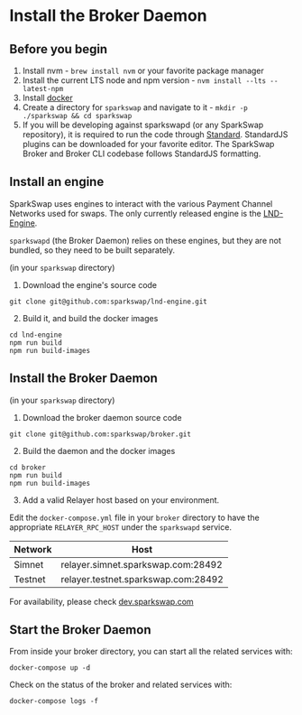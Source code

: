Install the Broker Daemon
=========================

## Before you begin

1. Install nvm - `brew install nvm` or your favorite package manager
2. Install the current LTS node and npm version - `nvm install --lts --latest-npm`
3. Install [docker](https://docs.docker.com/install/)
4. Create a directory for `sparkswap` and navigate to it - `mkdir -p ./sparkswap && cd sparkswap`
5. If you will be developing against sparkswapd (or any SparkSwap repository), it is required to run the code through [Standard](https://standardjs.com/). StandardJS plugins can be downloaded for your favorite editor. The SparkSwap Broker and Broker CLI codebase follows StandardJS formatting.

## Install an engine

SparkSwap uses engines to interact with the various Payment Channel Networks used for swaps. The only currently released engine is the [LND-Engine](https://github.com/sparkswap/lnd-engine).

`sparkswapd` (the Broker Daemon) relies on these engines, but they are not bundled, so they need to be built separately.

(in your `sparkswap` directory)

1. Download the engine's source code
```
git clone git@github.com:sparkswap/lnd-engine.git
```
2. Build it, and build the docker images
```
cd lnd-engine
npm run build
npm run build-images
```

## Install the Broker Daemon

(in your `sparkswap` directory)

1. Download the broker daemon source code
```
git clone git@github.com:sparkswap/broker.git
```

2. Build the daemon and the docker images
```
cd broker
npm run build
npm run build-images
```

3. Add a valid Relayer host based on your environment.

Edit the `docker-compose.yml` file in your `broker` directory to have the appropriate `RELAYER_RPC_HOST` under the `sparkswapd` service.

| Network  | Host                                |
|----------|-------------------------------------|
| Simnet   | relayer.simnet.sparkswap.com:28492  |
| Testnet  | relayer.testnet.sparkswap.com:28492 |

For availability, please check [dev.sparkswap.com](http://dev.sparkswap.com)

## Start the Broker Daemon

From inside your broker directory, you can start all the related services with:
```
docker-compose up -d

```

Check on the status of the broker and related services with:
```
docker-compose logs -f
```
